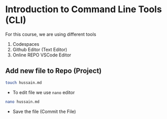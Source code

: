 # Introduction to Command Line Tools (CLI)

For this course, we are using different tools
1. Codespaces
2. Github Editor (Text Editor)
3. Online REPO VSCode Editor


## Add new file to Repo (Project)
```bash
touch hussain.md
```

- To edit file we use `nano` editor
```bash
nano hussain.md
```

- Save the file (Commit the File)




